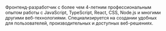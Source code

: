 Фронтенд-разработчик с более чем 4-летним профессиональным опытом работы с JavaScript, TypeScript, React, CSS, Node.js и многими другими веб-технологиями. Специализируется на создании удобных для пользователей, производительных и доступных веб-решениях.
